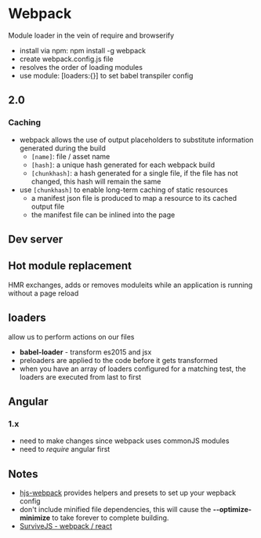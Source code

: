 # Webpack
Module loader in the vein of require and browserify
* install via npm: npm install -g webpack
* create webpack.config.js file
* resolves the order of loading modules
* use module: [loaders:{}] to set babel transpiler config

## 2.0
### Caching
* webpack allows the use of output placeholders to substitute information generated during the build
  - `[name]`: file / asset name
  - `[hash]`: a unique hash generated for each webpack build
  - `[chunkhash]`: a hash generated for a single file, if the file has not changed, this hash will remain the same
* use `[chunkhash]` to enable long-term caching of static resources
  - a manifest json file is produced to map a resource to its cached output file
  - the manifest file can be inlined into the page

## Dev server

## Hot module replacement
HMR exchanges, adds or removes moduleits while an application is running without a page reload

## loaders
allow us to perform actions on our files
* **babel-loader** - transform es2015 and jsx
* preloaders are applied to the code before it gets transformed
* when you have an array of loaders configured for a matching test, the loaders are executed from last to first

## Angular
### 1.x
* need to make changes since webpack uses commonJS modules
* need to *require* angular first

## Notes
* [hjs-webpack](https://github.com/HenrikJoreteg/hjs-webpack) provides helpers and presets to set up your wepback config
* don't include minified file dependencies, this will cause the **--optimize-minimize** to take forever to complete building.
* [SurviveJS - webpack / react](http://survivejs.com/webpack/advanced-techniques/configuring-react/)
